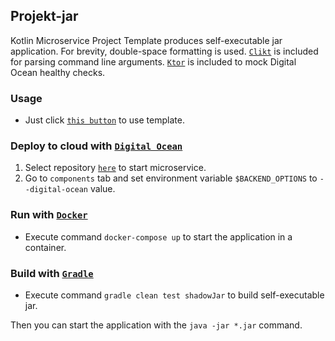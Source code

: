 ## Projekt-jar

Kotlin Microservice Project Template produces self-executable jar application. For brevity, double-space formatting is
used. [`Clikt`](https://ajalt.github.io/clikt/whyclikt/) is included for parsing command line
arguments. [`Ktor`](https://ktor.io/) is included to mock Digital Ocean healthy checks.

### Usage
* Just click [`this button`](https://github.com/demidko/Projekt/generate) to use template.

### Deploy to cloud with [`Digital Ocean`](https://cloud.digitalocean.com/)

1. Select repository [`here`](https://cloud.digitalocean.com/apps) to start microservice.
1. Go to `components` tab and set environment variable `$BACKEND_OPTIONS` to `--digital-ocean` value.

### Run with [`Docker`](https://www.docker.com/products/docker-desktop)

* Execute command `docker-compose up` to start the application in a container.

### Build with [`Gradle`](https://gradle.org/)

* Execute command `gradle clean test shadowJar` to build self-executable jar.

Then you can start the application with the `java -jar *.jar` command.
